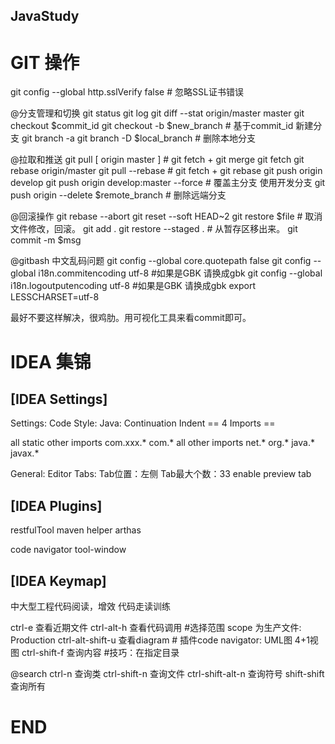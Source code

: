 JavaStudy <JavaLearn>
---


# GIT 操作


git config --global http.sslVerify false # 忽略SSL证书错误


@分支管理和切换
git status
git log
git diff --stat origin/master master
git checkout $commit_id
git checkout -b $new_branch  # 基于commit_id 新建分支
git branch -a 
git branch -D $local_branch  # 删除本地分支

@拉取和推送
git pull [ origin master ]  # git fetch + git merge
git fetch
git rebase origin/master
git pull --rebase # git fetch + git rebase
git push origin develop
git push origin develop:master --force  # 覆盖主分支 使用开发分支
git push origin --delete $remote_branch  # 删除远端分支

@回滚操作
git rebase --abort
git reset --soft HEAD~2
git restore $file   # 取消文件修改，回滚。
git add .
git restore --staged .  # 从暂存区移出来。
git commit -m $msg


@gitbash 中文乱码问题
git config --global core.quotepath false
git config --global i18n.commitencoding utf-8    #如果是GBK 请换成gbk
git config --global i18n.logoutputencoding utf-8   #如果是GBK 请换成gbk
export LESSCHARSET=utf-8

最好不要这样解决，很鸡肋。用可视化工具来看commit即可。




# IDEA 集锦



## [IDEA Settings]

Settings: Code Style: Java:
Continuation Indent == 4
Imports == 

all static other imports
com.xxx.*
com.*
all other imports
net.*
org.*
java.*
javax.*

General: Editor Tabs:
Tab位置：左侧
Tab最大个数：33
enable preview tab



## [IDEA Plugins]

restfulTool
maven helper
arthas

code navigator
tool-window



## [IDEA Keymap]

中大型工程代码阅读，增效
代码走读训练

ctrl-e   查看近期文件
ctrl-alt-h  查看代码调用     #选择范围 scope 为生产文件: Production
ctrl-alt-shift-u  查看diagram   # 插件code navigator: UML图 4+1视图
ctrl-shift-f  查询内容    #技巧：在指定目录

@search
ctrl-n  查询类
ctrl-shift-n  查询文件
ctrl-shift-alt-n  查询符号
shift-shift  查询所有



# END

